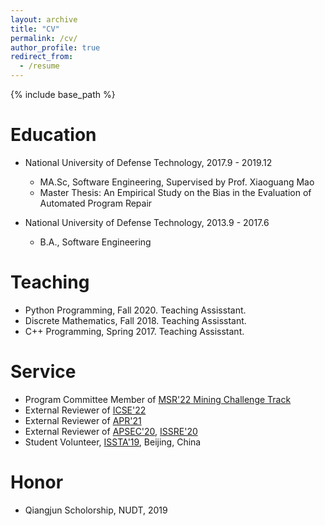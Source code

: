 ```yaml
---
layout: archive
title: "CV"
permalink: /cv/
author_profile: true
redirect_from:
  - /resume
---
```


{% include base_path %}

Education
======
* National University of Defense Technology, 2017.9 - 2019.12
  * MA.Sc, Software Engineering, Supervised by Prof. Xiaoguang Mao
  * Master Thesis: An Empirical Study on the Bias in the Evaluation of Automated Program Repair 

* National University of Defense Technology, 2013.9 - 2017.6
  * B.A., Software Engineering
  
  
Teaching
======
* Python Programming, Fall 2020. Teaching Assisstant.
* Discrete Mathematics, Fall 2018. Teaching Assisstant.
* C++ Programming, Spring 2017. Teaching Assisstant.

  
Service
======
* Program Committee Member of [MSR'22 Mining Challenge Track](https://conf.researchr.org/track/msr-2022/msr-2022-mining-challenge)
* External Reviewer of [ICSE'22](https://conf.researchr.org/home/icse-2022)
* External Reviewer of [APR'21](http://program-repair.org/workshop-2021/)
* External Reviewer of [APSEC'20](https://formal-analysis.com/apsec/2020/), [ISSRE'20](http://2020.issre.net/)
* Student Volunteer, [ISSTA'19](https://conf.researchr.org/home/issta-2019), Beijing, China

Honor
======
* Qiangjun Scholorship, NUDT, 2019
